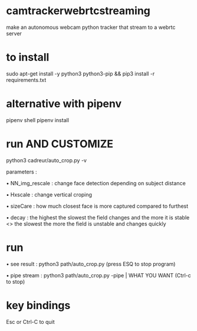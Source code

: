 # camtrackerwebrtcstreaming
make an autonomous webcam python tracker that stream to a webrtc server

# to install
sudo apt-get install -y python3 python3-pip && pip3 install -r requirements.txt
# alternative with pipenv
pipenv shell
pipenv install


# run AND CUSTOMIZE 
python3 cadreur/auto_crop.py -v

parameters :

• NN_img_rescale : change face detection depending on subject distance

• Hxscale : change vertical croping

• sizeCare : how much closest face is more captured compared to furthest 

• decay : the highest the slowest the field changes and the more it is stable <> the slowest the more the field is unstable and changes quickly 

# run 
• see result : python3 path/auto_crop.py (press ESQ to stop program)

• pipe stream : python3 path/auto_crop.py -pipe | WHAT YOU WANT (Ctrl-c to stop)


# key bindings
Esc or Ctrl-C to quit

